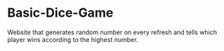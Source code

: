 # Basic-Dice-Game
Website that generates random number on every refresh and tells which player wins according to the highest number.
